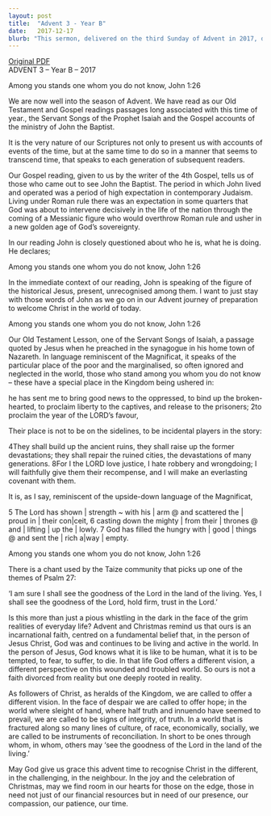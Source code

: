```yaml
---
layout: post
title:  "Advent 3 - Year B"
date:   2017-12-17
blurb: "This sermon, delivered on the third Sunday of Advent in 2017, discusses the expectations of the coming of a Messianic figure during the time of John the Baptist. It emphasizes the importance of recognizing Christ in our daily lives and the special place of the poor and marginalized in the Kingdom of God. The sermon calls for hope, integrity, reconciliation, and compassion in a fractured world."
---
```

[Original PDF](/assets/pdf/advent32017.pdf)    
ADVENT 3 – Year B – 2017

Among you stands one whom you do not know, John 1:26

We are now well into the season of Advent. We have read as our Old Testament and Gospel readings passages long associated with this time of year., the Servant Songs of the Prophet Isaiah and the Gospel accounts of the ministry of John the Baptist.

It is the very nature of our Scriptures not only to present us with accounts of events of the time, but at the same time to do so in a manner that seems to transcend time, that speaks to each generation of subsequent readers.

Our Gospel reading, given to us by the writer of the 4th Gospel, tells us of those who came out to see John the Baptist. The period in which John lived and operated was a period of high expectation in contemporary Judaism. Living under Roman rule there was an expectation in some quarters that God was about to intervene decisively in the life of the nation through the coming of a Messianic figure who would overthrow Roman rule and usher in a new golden age of God’s sovereignty.

In our reading John is closely questioned about who he is, what he is doing. He declares;

Among you stands one whom you do not know, John 1:26

In the immediate context of our reading, John is speaking of the figure of the historical Jesus, present, unrecognised among them. I want to just stay with those words of John as we go on in our Advent journey of preparation to welcome Christ in the world of today.

Among you stands one whom you do not know, John 1:26

Our Old Testament Lesson, one of the Servant Songs of Isaiah, a passage quoted by Jesus when he preached in the synagogue in his home town of Nazareth. In language reminiscent of the Magnificat, it speaks of the particular place of the poor and the marginalised, so often ignored and neglected in the world, those who stand among you whom you do not know – these have a special place in the Kingdom being ushered in:

he has sent me to bring good news to the oppressed,
to bind up the broken-hearted,
to proclaim liberty to the captives,
and release to the prisoners;
2to proclaim the year of the LORD’s favour,

Their place is not to be on the sidelines, to be incidental players in the story:

4They shall build up the ancient ruins,
they shall raise up the former devastations;
they shall repair the ruined cities,
the devastations of many generations.
8For I the LORD love justice,
I hate robbery and wrongdoing;
I will faithfully give them their recompense,
and I will make an everlasting covenant with them.

It is, as I say, reminiscent of the upside-down language of the Magnificat,

5 The Lord has shown | strength ~ with his | arm @
and scattered the | proud in | their con|ceit,
6 casting down the mighty | from their | thrones @
and | lifting | up the | lowly.
7 God has filled the hungry with | good | things @
and sent the | rich a|way | empty.

Among you stands one whom you do not know, John 1:26

There is a chant used by the Taize community that picks up one of the themes of Psalm 27:

‘I am sure I shall see the goodness of the Lord in the land of the living.
Yes, I shall see the goodness of the Lord, hold firm, trust in the Lord.’

Is this more than just a pious whistling in the dark in the face of the grim realities of everyday life? Advent and Christmas remind us that ours is an incarnational faith, centred on a fundamental belief that, in the person of Jesus Christ, God was and continues to be living and active in the world. In the person of Jesus, God knows what it is like to be human, what it is to be tempted, to fear, to suffer, to die. In that life God offers a different vision, a different perspective on this wounded and troubled world. So ours is not a faith divorced from reality but one deeply rooted in reality.

As followers of Christ, as heralds of the Kingdom, we are called to offer a different vision. In the face of despair we are called to offer hope; in the world where sleight of hand, where half truth and innuendo have seemed to prevail, we are called to be signs of integrity, of truth. In a world that is fractured along so many lines of culture, of race, economically, socially, we are called to be instruments of reconciliation. In short to be ones through whom, in whom, others may ‘see the goodness of the Lord in the land of the living.’

May God give us grace this advent time to recognise Christ in the different, in the challenging, in the neighbour. In the joy and the celebration of Christmas, may we find room in our hearts for those on the edge, those in need not just of our financial resources but in need of our presence, our compassion, our patience, our time.
